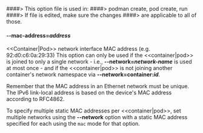 ####> This option file is used in:
####>   podman create, pod create, run
####> If file is edited, make sure the changes
####> are applicable to all of those.
#### **--mac-address**=*address*

<<Container|Pod>> network interface MAC address (e.g. 92:d0:c6:0a:29:33)
This option can only be used if the <<container|pod>> is joined to only a single network - i.e., **--network=_network-name_** is used at most once -
and if the <<container|pod>> is not joining another container's network namespace via **--network=container:_id_**.

Remember that the MAC address in an Ethernet network must be unique.
The IPv6 link-local address is based on the device's MAC address
according to RFC4862.

To specify multiple static MAC addresses per <<container|pod>>, set multiple networks using the **--network** option with a static MAC address specified for each using the `mac` mode for that option.
